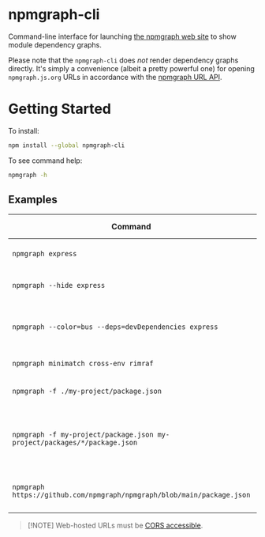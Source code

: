 # npmgraph-cli

Command-line interface for launching [the npmgraph web site](https://npmgraph.js.org) to show module dependency graphs.

Please note that the `npmgraph-cli` does *not* render dependency graphs directly.  It's simply a convenience (albeit a pretty powerful one) for opening `npmgraph.js.org` URLs in accordance with the [npmgraph URL API](https://github.com/npmgraph/npmgraph#url-api).

# Getting Started

To install:
```bash
npm install --global npmgraph-cli
```

To see command help:
```bash
npmgraph -h
```

## Examples

| Command | Shows dependencies...|
| --- | --- |
| `npmgraph express` | ... for the `express` package |
| `npmgraph --hide express` | ... with the inspector minimized |
| `npmgraph --color=bus --deps=devDependencies express` | ... colorized by # of maintainers, including `devDependencies` |
| `npmgraph minimatch cross-env rimraf` | ... for multiple NPM packages |
| `npmgraph -f ./my-project/package.json` |  ... for a local package.json file |
| `npmgraph -f my-project/package.json my-project/packages/*/package.json` |  ... for multiple local files (useful when local packages depend on one another) |
| `npmgraph https://github.com/npmgraph/npmgraph/blob/main/package.json` |  ... for a web-hosted package.json URL |


> [!NOTE] Web-hosted URLs must be [CORS accessible](https://developer.mozilla.org/en-US/docs/Web/HTTP/CORS).

